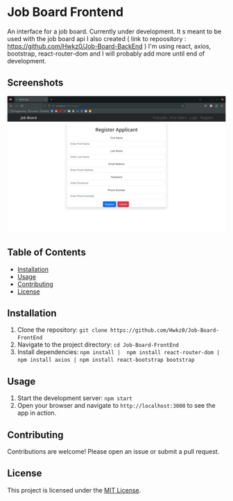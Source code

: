 # Job Board Frontend

An interface for a job board. Currently under development. It s meant to be used with the job board api I also created ( link to repoository : https://github.com/Hwkz0/Job-Board-BackEnd )
I'm using react, axios, bootstrap, react-router-dom and I will probably add more until end of development. 

## Screenshots

![Screenshot](job-board-frontend/images/RegisterPage.png)


## Table of Contents

- [Installation](#installation)
- [Usage](#usage)
- [Contributing](#contributing)
- [License](#license)

## Installation

1. Clone the repository: `git clone https://github.com/Hwkz0/Job-Board-FrontEnd`
2. Navigate to the project directory: `cd Job-Board-FrontEnd`
3. Install dependencies: `npm install |  npm install react-router-dom | npm install axios | npm install react-bootstrap bootstrap`

## Usage

1. Start the development server: `npm start`
2. Open your browser and navigate to `http://localhost:3000` to see the app in action.

## Contributing

Contributions are welcome! Please open an issue or submit a pull request.

## License

This project is licensed under the [MIT License](LICENSE).

